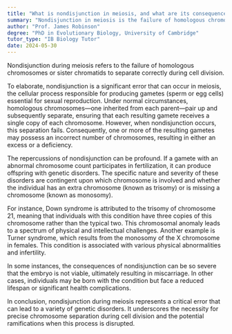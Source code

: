 ```yaml
---
title: "What is nondisjunction in meiosis, and what are its consequences?"
summary: "Nondisjunction in meiosis is the failure of homologous chromosomes or sister chromatids to separate properly during cell division."
author: "Prof. James Robinson"
degree: "PhD in Evolutionary Biology, University of Cambridge"
tutor_type: "IB Biology Tutor"
date: 2024-05-30
---
```


Nondisjunction during meiosis refers to the failure of homologous chromosomes or sister chromatids to separate correctly during cell division.

To elaborate, nondisjunction is a significant error that can occur in meiosis, the cellular process responsible for producing gametes (sperm or egg cells) essential for sexual reproduction. Under normal circumstances, homologous chromosomes—one inherited from each parent—pair up and subsequently separate, ensuring that each resulting gamete receives a single copy of each chromosome. However, when nondisjunction occurs, this separation fails. Consequently, one or more of the resulting gametes may possess an incorrect number of chromosomes, resulting in either an excess or a deficiency.

The repercussions of nondisjunction can be profound. If a gamete with an abnormal chromosome count participates in fertilization, it can produce offspring with genetic disorders. The specific nature and severity of these disorders are contingent upon which chromosome is involved and whether the individual has an extra chromosome (known as trisomy) or is missing a chromosome (known as monosomy).

For instance, Down syndrome is attributed to the trisomy of chromosome $21$, meaning that individuals with this condition have three copies of this chromosome rather than the typical two. This chromosomal anomaly leads to a spectrum of physical and intellectual challenges. Another example is Turner syndrome, which results from the monosomy of the X chromosome in females. This condition is associated with various physical abnormalities and infertility.

In some instances, the consequences of nondisjunction can be so severe that the embryo is not viable, ultimately resulting in miscarriage. In other cases, individuals may be born with the condition but face a reduced lifespan or significant health complications.

In conclusion, nondisjunction during meiosis represents a critical error that can lead to a variety of genetic disorders. It underscores the necessity for precise chromosome separation during cell division and the potential ramifications when this process is disrupted.
    